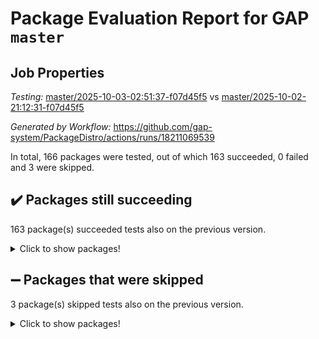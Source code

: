 # Package Evaluation Report for GAP `master`

## Job Properties

*Testing:* [master/2025-10-03-02:51:37-f07d45f5](https://github.com/gap-system/PackageDistro/blob/data/reports/master/2025-10-03-02:51:37-f07d45f5) vs [master/2025-10-02-21:12:31-f07d45f5](https://github.com/gap-system/PackageDistro/blob/data/reports/master/2025-10-02-21:12:31-f07d45f5)

*Generated by Workflow:* https://github.com/gap-system/PackageDistro/actions/runs/18211069539

In total, 166 packages were tested, out of which 163 succeeded, 0 failed and 3 were skipped.

## :heavy_check_mark: Packages still succeeding

163 package(s) succeeded tests also on the previous version.
<details><summary>Click to show packages!</summary>

- 4ti2interface 2024.11-01 [(success)](https://github.com/gap-system/PackageDistro/actions/runs/18211069539/job/51851861547)
- ace 5.7.0 [(success)](https://github.com/gap-system/PackageDistro/actions/runs/18211069539/job/51851861538)
- aclib 1.3.3 [(success)](https://github.com/gap-system/PackageDistro/actions/runs/18211069539/job/51851861548)
- agt 0.3.1 [(success)](https://github.com/gap-system/PackageDistro/actions/runs/18211069539/job/51851861562)
- alco 1.1.2 [(success)](https://github.com/gap-system/PackageDistro/actions/runs/18211069539/job/51851861575)
- alnuth 3.2.1 [(success)](https://github.com/gap-system/PackageDistro/actions/runs/18211069539/job/51851861546)
- anupq 3.3.2 [(success)](https://github.com/gap-system/PackageDistro/actions/runs/18211069539/job/51851861578)
- atlasrep 2.1.9 [(success)](https://github.com/gap-system/PackageDistro/actions/runs/18211069539/job/51851861577)
- autodoc 2025.05.09 [(success)](https://github.com/gap-system/PackageDistro/actions/runs/18211069539/job/51851861563)
- automata 1.16 [(success)](https://github.com/gap-system/PackageDistro/actions/runs/18211069539/job/51851861579)
- automgrp 1.3.3 [(success)](https://github.com/gap-system/PackageDistro/actions/runs/18211069539/job/51851861573)
- autpgrp 1.11.1 [(success)](https://github.com/gap-system/PackageDistro/actions/runs/18211069539/job/51851861565)
- cap 2025.09-04 [(success)](https://github.com/gap-system/PackageDistro/actions/runs/18211069539/job/51851861582)
- caratinterface 2.3.7 [(success)](https://github.com/gap-system/PackageDistro/actions/runs/18211069539/job/51851861584)
- cddinterface 2025.06.24 [(success)](https://github.com/gap-system/PackageDistro/actions/runs/18211069539/job/51851861574)
- circle 1.6.6 [(success)](https://github.com/gap-system/PackageDistro/actions/runs/18211069539/job/51851861593)
- classicpres 1.22 [(success)](https://github.com/gap-system/PackageDistro/actions/runs/18211069539/job/51851861585)
- cohomolo 1.6.11 [(success)](https://github.com/gap-system/PackageDistro/actions/runs/18211069539/job/51851861586)
- congruence 1.2.7 [(success)](https://github.com/gap-system/PackageDistro/actions/runs/18211069539/job/51851861595)
- corefreesub 0.6 [(success)](https://github.com/gap-system/PackageDistro/actions/runs/18211069539/job/51851861591)
- corelg 1.57 [(success)](https://github.com/gap-system/PackageDistro/actions/runs/18211069539/job/51851861592)
- crime 1.6 [(success)](https://github.com/gap-system/PackageDistro/actions/runs/18211069539/job/51851861601)
- crisp 1.4.8 [(success)](https://github.com/gap-system/PackageDistro/actions/runs/18211069539/job/51851861594)
- crypting 0.10.6 [(success)](https://github.com/gap-system/PackageDistro/actions/runs/18211069539/job/51851861616)
- cryst 4.1.30 [(success)](https://github.com/gap-system/PackageDistro/actions/runs/18211069539/job/51851861596)
- crystcat 1.1.10 [(success)](https://github.com/gap-system/PackageDistro/actions/runs/18211069539/job/51851861590)
- ctbllib 1.3.11 [(success)](https://github.com/gap-system/PackageDistro/actions/runs/18211069539/job/51851861623)
- cubefree 1.21 [(success)](https://github.com/gap-system/PackageDistro/actions/runs/18211069539/job/51851861604)
- curlinterface 2.4.2 [(success)](https://github.com/gap-system/PackageDistro/actions/runs/18211069539/job/51851861624)
- cvec 2.8.4 [(success)](https://github.com/gap-system/PackageDistro/actions/runs/18211069539/job/51851861609)
- datastructures 0.3.3 [(success)](https://github.com/gap-system/PackageDistro/actions/runs/18211069539/job/51851861600)
- deepthought 1.0.9 [(success)](https://github.com/gap-system/PackageDistro/actions/runs/18211069539/job/51851861615)
- design 1.8.2 [(success)](https://github.com/gap-system/PackageDistro/actions/runs/18211069539/job/51851861634)
- difsets 2.3.1 [(success)](https://github.com/gap-system/PackageDistro/actions/runs/18211069539/job/51851861620)
- digraphs 1.13.1 [(success)](https://github.com/gap-system/PackageDistro/actions/runs/18211069539/job/51851861625)
- edim 1.3.8 [(success)](https://github.com/gap-system/PackageDistro/actions/runs/18211069539/job/51851861652)
- example 4.4.1 [(success)](https://github.com/gap-system/PackageDistro/actions/runs/18211069539/job/51851861622)
- examplesforhomalg 2023.10-01 [(success)](https://github.com/gap-system/PackageDistro/actions/runs/18211069539/job/51851861635)
- factint 1.6.3 [(success)](https://github.com/gap-system/PackageDistro/actions/runs/18211069539/job/51851861651)
- ferret 1.0.15 [(success)](https://github.com/gap-system/PackageDistro/actions/runs/18211069539/job/51851861643)
- fga 1.5.0 [(success)](https://github.com/gap-system/PackageDistro/actions/runs/18211069539/job/51851861640)
- fining 1.5.6 [(success)](https://github.com/gap-system/PackageDistro/actions/runs/18211069539/job/51851861628)
- float 1.0.9 [(success)](https://github.com/gap-system/PackageDistro/actions/runs/18211069539/job/51851861708)
- format 1.4.4 [(success)](https://github.com/gap-system/PackageDistro/actions/runs/18211069539/job/51851861638)
- forms 1.2.13 [(success)](https://github.com/gap-system/PackageDistro/actions/runs/18211069539/job/51851861649)
- fplsa 1.2.7 [(success)](https://github.com/gap-system/PackageDistro/actions/runs/18211069539/job/51851861639)
- fr 2.4.13 [(success)](https://github.com/gap-system/PackageDistro/actions/runs/18211069539/job/51851861689)
- francy 2.0.3 [(success)](https://github.com/gap-system/PackageDistro/actions/runs/18211069539/job/51851861706)
- fwtree 1.3 [(success)](https://github.com/gap-system/PackageDistro/actions/runs/18211069539/job/51851861659)
- gapdoc 1.6.7 [(success)](https://github.com/gap-system/PackageDistro/actions/runs/18211069539/job/51851861688)
- gauss 2024.11-01 [(success)](https://github.com/gap-system/PackageDistro/actions/runs/18211069539/job/51851861704)
- gaussforhomalg 2024.08-01 [(success)](https://github.com/gap-system/PackageDistro/actions/runs/18211069539/job/51851861720)
- gbnp 1.1.0 [(success)](https://github.com/gap-system/PackageDistro/actions/runs/18211069539/job/51851861717)
- generalizedmorphismsforcap 2025.08-01 [(success)](https://github.com/gap-system/PackageDistro/actions/runs/18211069539/job/51851861724)
- genss 1.6.9 [(success)](https://github.com/gap-system/PackageDistro/actions/runs/18211069539/job/51851861703)
- gradedmodules 2024.12-01 [(success)](https://github.com/gap-system/PackageDistro/actions/runs/18211069539/job/51851861680)
- gradedringforhomalg 2024.07-01 [(success)](https://github.com/gap-system/PackageDistro/actions/runs/18211069539/job/51851861714)
- grape 4.9.3 [(success)](https://github.com/gap-system/PackageDistro/actions/runs/18211069539/job/51851861702)
- groupoids 1.79 [(success)](https://github.com/gap-system/PackageDistro/actions/runs/18211069539/job/51851861728)
- grpconst 2.6.5 [(success)](https://github.com/gap-system/PackageDistro/actions/runs/18211069539/job/51851861726)
- guarana 0.96.3 [(success)](https://github.com/gap-system/PackageDistro/actions/runs/18211069539/job/51851861683)
- guava 3.20 [(success)](https://github.com/gap-system/PackageDistro/actions/runs/18211069539/job/51851861725)
- hap 1.70 [(success)](https://github.com/gap-system/PackageDistro/actions/runs/18211069539/job/51851861753)
- hapcryst 0.1.15 [(success)](https://github.com/gap-system/PackageDistro/actions/runs/18211069539/job/51851861738)
- hecke 1.5.4 [(success)](https://github.com/gap-system/PackageDistro/actions/runs/18211069539/job/51851861721)
- help 4.0 [(success)](https://github.com/gap-system/PackageDistro/actions/runs/18211069539/job/51851861735)
- homalg 2024.01-01 [(success)](https://github.com/gap-system/PackageDistro/actions/runs/18211069539/job/51851861741)
- homalgtocas 2025.08-01 [(success)](https://github.com/gap-system/PackageDistro/actions/runs/18211069539/job/51851861732)
- ibnp 0.17 [(success)](https://github.com/gap-system/PackageDistro/actions/runs/18211069539/job/51851861756)
- idrel 2.49 [(success)](https://github.com/gap-system/PackageDistro/actions/runs/18211069539/job/51851861737)
- images 1.3.3 [(success)](https://github.com/gap-system/PackageDistro/actions/runs/18211069539/job/51851861729)
- inducereduce 1.1 [(success)](https://github.com/gap-system/PackageDistro/actions/runs/18211069539/job/51851861742)
- intpic 0.4.0 [(success)](https://github.com/gap-system/PackageDistro/actions/runs/18211069539/job/51851861758)
- io 4.9.3 [(success)](https://github.com/gap-system/PackageDistro/actions/runs/18211069539/job/51851861755)
- io_forhomalg 2023.02-04 [(success)](https://github.com/gap-system/PackageDistro/actions/runs/18211069539/job/51851861767)
- irredsol 1.4.4 [(success)](https://github.com/gap-system/PackageDistro/actions/runs/18211069539/job/51851861751)
- json 2.2.3 [(success)](https://github.com/gap-system/PackageDistro/actions/runs/18211069539/job/51851861770)
- jupyterkernel 1.5.1 [(success)](https://github.com/gap-system/PackageDistro/actions/runs/18211069539/job/51851861778)
- jupyterviz 1.5.6 [(success)](https://github.com/gap-system/PackageDistro/actions/runs/18211069539/job/51851861780)
- kan 1.37 [(success)](https://github.com/gap-system/PackageDistro/actions/runs/18211069539/job/51851861781)
- kbmag 1.5.11 [(success)](https://github.com/gap-system/PackageDistro/actions/runs/18211069539/job/51851861764)
- laguna 3.9.7 [(success)](https://github.com/gap-system/PackageDistro/actions/runs/18211069539/job/51851861795)
- liealgdb 2.3.0 [(success)](https://github.com/gap-system/PackageDistro/actions/runs/18211069539/job/51851861775)
- liepring 2.9.1 [(success)](https://github.com/gap-system/PackageDistro/actions/runs/18211069539/job/51851861762)
- liering 2.4.2 [(success)](https://github.com/gap-system/PackageDistro/actions/runs/18211069539/job/51851861768)
- linearalgebraforcap 2025.09-01 [(success)](https://github.com/gap-system/PackageDistro/actions/runs/18211069539/job/51851861763)
- lins 0.9 [(success)](https://github.com/gap-system/PackageDistro/actions/runs/18211069539/job/51851861779)
- localizeringforhomalg 2023.10-01 [(success)](https://github.com/gap-system/PackageDistro/actions/runs/18211069539/job/51851861787)
- loops 3.4.4 [(success)](https://github.com/gap-system/PackageDistro/actions/runs/18211069539/job/51851861783)
- lpres 1.1.1 [(success)](https://github.com/gap-system/PackageDistro/actions/runs/18211069539/job/51851861791)
- majoranaalgebras 1.5.2 [(success)](https://github.com/gap-system/PackageDistro/actions/runs/18211069539/job/51851861786)
- mapclass 1.4.6 [(success)](https://github.com/gap-system/PackageDistro/actions/runs/18211069539/job/51851861793)
- matgrp 0.72 [(success)](https://github.com/gap-system/PackageDistro/actions/runs/18211069539/job/51851861820)
- matricesforhomalg 2025.09-01 [(success)](https://github.com/gap-system/PackageDistro/actions/runs/18211069539/job/51851861807)
- modisom 3.0.0 [(success)](https://github.com/gap-system/PackageDistro/actions/runs/18211069539/job/51851861800)
- modulepresentationsforcap 2025.09-01 [(success)](https://github.com/gap-system/PackageDistro/actions/runs/18211069539/job/51851861802)
- modules 2024.12-01 [(success)](https://github.com/gap-system/PackageDistro/actions/runs/18211069539/job/51851861796)
- monoidalcategories 2025.08-02 [(success)](https://github.com/gap-system/PackageDistro/actions/runs/18211069539/job/51851861805)
- nconvex 2024.12-01 [(success)](https://github.com/gap-system/PackageDistro/actions/runs/18211069539/job/51851861811)
- nilmat 1.4.2 [(success)](https://github.com/gap-system/PackageDistro/actions/runs/18211069539/job/51851861812)
- nock 1.5 [(success)](https://github.com/gap-system/PackageDistro/actions/runs/18211069539/job/51851861818)
- normalizinterface 1.4.1 [(success)](https://github.com/gap-system/PackageDistro/actions/runs/18211069539/job/51851861797)
- nq 2.5.11 [(success)](https://github.com/gap-system/PackageDistro/actions/runs/18211069539/job/51851861808)
- numericalsgps 1.4.0 [(success)](https://github.com/gap-system/PackageDistro/actions/runs/18211069539/job/51851861830)
- openmath 11.5.3 [(success)](https://github.com/gap-system/PackageDistro/actions/runs/18211069539/job/51851861854)
- orb 5.0.1 [(success)](https://github.com/gap-system/PackageDistro/actions/runs/18211069539/job/51851861828)
- packagemanager 1.6.3 [(success)](https://github.com/gap-system/PackageDistro/actions/runs/18211069539/job/51851861813)
- patternclass 2.4.5 [(success)](https://github.com/gap-system/PackageDistro/actions/runs/18211069539/job/51851861816)
- permut 2.0.5 [(success)](https://github.com/gap-system/PackageDistro/actions/runs/18211069539/job/51851861922)
- polenta 1.3.11 [(success)](https://github.com/gap-system/PackageDistro/actions/runs/18211069539/job/51851861814)
- polycyclic 2.17 [(success)](https://github.com/gap-system/PackageDistro/actions/runs/18211069539/job/51851861823)
- polymaking 0.8.7 [(success)](https://github.com/gap-system/PackageDistro/actions/runs/18211069539/job/51851861836)
- primgrp 4.0.1 [(success)](https://github.com/gap-system/PackageDistro/actions/runs/18211069539/job/51851861821)
- profiling 2.6.2 [(success)](https://github.com/gap-system/PackageDistro/actions/runs/18211069539/job/51851861838)
- qdistrnd 0.9.5 [(success)](https://github.com/gap-system/PackageDistro/actions/runs/18211069539/job/51851861824)
- qpa 1.35 [(success)](https://github.com/gap-system/PackageDistro/actions/runs/18211069539/job/51851861827)
- quagroup 1.8.4 [(success)](https://github.com/gap-system/PackageDistro/actions/runs/18211069539/job/51851861851)
- radiroot 2.9 [(success)](https://github.com/gap-system/PackageDistro/actions/runs/18211069539/job/51851861826)
- rcwa 4.8.0 [(success)](https://github.com/gap-system/PackageDistro/actions/runs/18211069539/job/51851861857)
- rds 1.9 [(success)](https://github.com/gap-system/PackageDistro/actions/runs/18211069539/job/51851861839)
- recog 1.4.4 [(success)](https://github.com/gap-system/PackageDistro/actions/runs/18211069539/job/51851861842)
- repndecomp 1.3.1 [(success)](https://github.com/gap-system/PackageDistro/actions/runs/18211069539/job/51851861819)
- repsn 3.1.2 [(success)](https://github.com/gap-system/PackageDistro/actions/runs/18211069539/job/51851861835)
- resclasses 4.7.4 [(success)](https://github.com/gap-system/PackageDistro/actions/runs/18211069539/job/51851861874)
- ringsforhomalg 2024.11-02 [(success)](https://github.com/gap-system/PackageDistro/actions/runs/18211069539/job/51851861849)
- sco 2023.08-01 [(success)](https://github.com/gap-system/PackageDistro/actions/runs/18211069539/job/51851861860)
- scscp 2.4.4 [(success)](https://github.com/gap-system/PackageDistro/actions/runs/18211069539/job/51851861846)
- semigroups 5.5.4 [(success)](https://github.com/gap-system/PackageDistro/actions/runs/18211069539/job/51851861850)
- sglppow 2.4 [(success)](https://github.com/gap-system/PackageDistro/actions/runs/18211069539/job/51851861847)
- sgpviz 0.999.6 [(success)](https://github.com/gap-system/PackageDistro/actions/runs/18211069539/job/51851861843)
- simpcomp 2.1.14 [(success)](https://github.com/gap-system/PackageDistro/actions/runs/18211069539/job/51851861939)
- singular 2025.08.26 [(success)](https://github.com/gap-system/PackageDistro/actions/runs/18211069539/job/51851861853)
- sl2reps 1.1 [(success)](https://github.com/gap-system/PackageDistro/actions/runs/18211069539/job/51851861869)
- sla 1.6.2 [(success)](https://github.com/gap-system/PackageDistro/actions/runs/18211069539/job/51851861861)
- smallantimagmas 0.5.1 [(success)](https://github.com/gap-system/PackageDistro/actions/runs/18211069539/job/51851861870)
- smallclassnr 1.4.1 [(success)](https://github.com/gap-system/PackageDistro/actions/runs/18211069539/job/51851861917)
- smallgrp 1.5.4 [(success)](https://github.com/gap-system/PackageDistro/actions/runs/18211069539/job/51851861866)
- smallsemi 0.7.2 [(success)](https://github.com/gap-system/PackageDistro/actions/runs/18211069539/job/51851861888)
- sonata 2.9.7 [(success)](https://github.com/gap-system/PackageDistro/actions/runs/18211069539/job/51851861876)
- sophus 1.27 [(success)](https://github.com/gap-system/PackageDistro/actions/runs/18211069539/job/51851861875)
- sotgrps 1.3 [(success)](https://github.com/gap-system/PackageDistro/actions/runs/18211069539/job/51851861868)
- spinsym 1.5.2 [(success)](https://github.com/gap-system/PackageDistro/actions/runs/18211069539/job/51851861905)
- standardff 1.0 [(success)](https://github.com/gap-system/PackageDistro/actions/runs/18211069539/job/51851861871)
- symbcompcc 1.3.2 [(success)](https://github.com/gap-system/PackageDistro/actions/runs/18211069539/job/51851861889)
- thelma 1.3 [(success)](https://github.com/gap-system/PackageDistro/actions/runs/18211069539/job/51851861908)
- tomlib 1.2.11 [(success)](https://github.com/gap-system/PackageDistro/actions/runs/18211069539/job/51851861911)
- toolsforhomalg 2025.05-01 [(success)](https://github.com/gap-system/PackageDistro/actions/runs/18211069539/job/51851861884)
- toric 1.9.6 [(success)](https://github.com/gap-system/PackageDistro/actions/runs/18211069539/job/51851861904)
- transgrp 3.6.5 [(success)](https://github.com/gap-system/PackageDistro/actions/runs/18211069539/job/51851861903)
- twistedconjugacy 3.1.0 [(success)](https://github.com/gap-system/PackageDistro/actions/runs/18211069539/job/51851861912)
- typeset 1.2.3 [(success)](https://github.com/gap-system/PackageDistro/actions/runs/18211069539/job/51851861951)
- ugaly 4.1.3 [(success)](https://github.com/gap-system/PackageDistro/actions/runs/18211069539/job/51851861909)
- unipot 1.6 [(success)](https://github.com/gap-system/PackageDistro/actions/runs/18211069539/job/51851861927)
- unitlib 5.0.0 [(success)](https://github.com/gap-system/PackageDistro/actions/runs/18211069539/job/51851861910)
- utils 0.92 [(success)](https://github.com/gap-system/PackageDistro/actions/runs/18211069539/job/51851861901)
- uuid 0.7 [(success)](https://github.com/gap-system/PackageDistro/actions/runs/18211069539/job/51851861915)
- walrus 0.9991 [(success)](https://github.com/gap-system/PackageDistro/actions/runs/18211069539/job/51851861921)
- wedderga 4.11.1 [(success)](https://github.com/gap-system/PackageDistro/actions/runs/18211069539/job/51851861938)
- wpe 0.8 [(success)](https://github.com/gap-system/PackageDistro/actions/runs/18211069539/job/51851861931)
- xmod 2.95 [(success)](https://github.com/gap-system/PackageDistro/actions/runs/18211069539/job/51851861933)
- xmodalg 1.32 [(success)](https://github.com/gap-system/PackageDistro/actions/runs/18211069539/job/51851861924)
- yangbaxter 0.10.7 [(success)](https://github.com/gap-system/PackageDistro/actions/runs/18211069539/job/51851861935)
- zeromqinterface 0.17 [(success)](https://github.com/gap-system/PackageDistro/actions/runs/18211069539/job/51851861940)
</details>

## :heavy_minus_sign: Packages that were skipped

3 package(s) skipped tests also on the previous version.
<details><summary>Click to show packages!</summary>

- browse 1.8.21 [(skipped)](https://github.com/gap-system/PackageDistro/actions/runs/18211069539/job/51851418792)
- itc 1.5.1 [(skipped)](https://github.com/gap-system/PackageDistro/actions/runs/18211069539/job/51851418792)
- xgap 4.33 [(skipped)](https://github.com/gap-system/PackageDistro/actions/runs/18211069539/job/51851418792)
</details>

